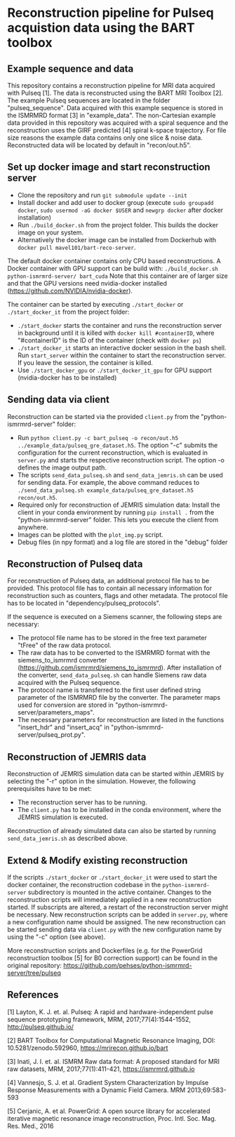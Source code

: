 # Reconstruction pipeline for Pulseq acquistion data using the BART toolbox
## Example sequence and data

This repository contains a reconstruction pipeline for MRI data acquired with Pulseq [1]. The data is reconstructed using the BART MRI Toolbox [2].
The example Pulseq sequences are located in the folder "pulseq_sequence". Data acquired with this example sequence is stored in the ISMRMRD format [3] in "example_data". The non-Cartesian example data provided in this repository was acquired with a spiral sequence and the reconstruction uses the GIRF predicted [4] spiral k-space trajectory.
For file size reasons the example data contains only one slice & noise data. Reconstructed data will be located by default in "recon/out.h5".

## Set up docker image and start reconstruction server

- Clone the repository and run `git submodule update --init`
- Install docker and add user to docker group (execute `sudo groupadd docker`, `sudo usermod -aG docker $USER` and `newgrp docker` after docker installation)
- Run `./build_docker.sh` from the project folder. This builds the docker image on your system.
- Alternatively the docker image can be installed from Dockerhub with `docker pull mavel101/bart-reco-server`.

The default docker container contains only CPU based reconstructions. A Docker container with GPU support can be build with: `./build_docker.sh python-ismrmrd-server/ bart_cuda`
Note that this container are of larger size and that the GPU versions need nvidia-docker installed (https://github.com/NVIDIA/nvidia-docker).

The container can be started by executing `./start_docker` or `./start_docker_it` from the project folder:
- `./start_docker` starts the container and runs the reconstruction server in background until it is killed with `docker kill #containerID`, where "#containerID" is the ID of the container (check with `docker ps`)
- `./start_docker_it` starts an interactive docker session in the bash shell. Run `start_server` within the container to start the reconstruction server. If you leave the session, the container is killed.
- Use `./start_docker_gpu` or `./start_docker_it_gpu` for GPU support (nvidia-docker has to be installed)

## Sending data via client

Reconstruction can be started via the provided `client.py` from the "python-ismrmrd-server" folder:

- Run `python client.py -c bart_pulseq -o recon/out.h5 ../example_data/pulseq_gre_dataset.h5`. The option "-c" submits the configuration for the current reconstruction, which is evaluated in `server.py` and starts the respective reconstruction script. The option -o defines the image output path.
- The scripts `send_data_pulseq.sh` and `send_data_jemris.sh` can be used for sending data. For example, the above command reduces to `./send_data_pulseq.sh example_data/pulseq_gre_dataset.h5 recon/out.h5`.
- Required only for reconstruction of JEMRIS simulation data: Install the client in your conda environment by running `pip install .` from the "python-ismrmrd-server" folder. This lets you execute the client from anywhere.
- Images can be plotted with the `plot_img.py` script.
- Debug files (in npy format) and a log file are stored in the "debug" folder

## Reconstruction of Pulseq data

For reconstruction of Pulseq data, an additional protocol file has to be provided. This protocol file has to contain all necessary information for reconstruction such as counters, flags and other metadata. The protocol file has to be located in "dependency/pulseq_protocols". 

If the sequence is executed on a Siemens scanner, the following steps are necessary:
- The protocol file name has to be stored in the free text parameter "tFree" of the raw data protocol.
- The raw data has to be converted to the ISMRMRD format with the siemens_to_ismrmrd converter (https://github.com/ismrmrd/siemens_to_ismrmrd). After installation of the converter, `send_data_pulseq.sh` can handle Siemens raw data acquired with the Pulseq sequence.
- The protocol name is transferred to the first user defined string parameter of the ISMRMRD file by the converter. The parameter maps used for conversion are stored in "python-ismrmrd-server/parameters_maps".
- The necessary parameters for reconstruction are listed in the functions "insert_hdr" and "insert_acq" in "python-ismrmrd-server/pulseq_prot.py".

## Reconstruction of JEMRIS data

Reconstruction of JEMRIS simulation data can be started within JEMRIS by selecting the "-r" option in the simulation. However, the following prerequisites have to be met:
- The reconstruction server has to be running.
- The `client.py` has to be installed in the conda environment, where the JEMRIS simulation is executed.

Reconstruction of already simulated data can also be started by running `send_data_jemris.sh` as described above.

## Extend & Modify existing reconstruction

If the scripts `./start_docker` or `./start_docker_it` were used to start the docker container, the reconstruction codebase in the `python-ismrmrd-server` subdirectory is mounted in the active container. Changes to the reconstruction scripts will immediately applied in a new reconstruction started. If subscripts are altered, a restart of the reconstruction server might be necessary.
New reconstruction scripts can be added in `server.py`, where a new configuration name should be assigned. The new reconstruction can be started sending data via `client.py` with the new configuration name by using the "-c" option (see above).

More reconstruction scripts and Dockerfiles (e.g. for the PowerGrid reconstruction toolbox [5] for B0 correction support) can be found in the original repository: https://github.com/pehses/python-ismrmrd-server/tree/pulseq

## References

[1] Layton, K. J. et. al. Pulseq: A rapid and hardware-independent pulse sequence prototyping framework, MRM, 2017;77(4):1544-1552, http://pulseq.github.io/

[2] BART Toolbox for Computational Magnetic Resonance Imaging, DOI: 10.5281/zenodo.592960, https://mrirecon.github.io/bart

[3] Inati, J. I. et. al. ISMRM Raw data format: A proposed standard for MRI raw datasets, MRM, 2017;77(1):411-421, https://ismrmrd.github.io

[4] Vannesjo, S. J. et al. Gradient System Characterization by Impulse Response Measurements with a Dynamic Field Camera. MRM
2013;69:583-593

[5] Cerjanic, A. et al. PowerGrid: A open source library for accelerated iterative magnetic resonance image reconstruction, Proc. Intl. Soc. Mag. Res. Med., 2016
